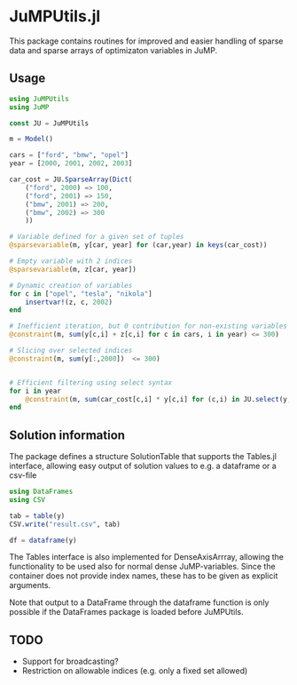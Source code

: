 # JuMPUtils.jl

This package contains routines for improved and easier handling of sparse data 
and sparse arrays of optimizaton variables in JuMP.

## Usage

```julia
using JuMPUtils
using JuMP

const JU = JuMPUtils

m = Model()

cars = ["ford", "bmw", "opel"]
year = [2000, 2001, 2002, 2003]

car_cost = JU.SparseArray(Dict(
    ("ford", 2000) => 100,
    ("ford", 2001) => 150,
    ("bmw", 2001) => 200,
    ("bmw", 2002) => 300
    ))

# Variable defined for a given set of tuples
@sparsevariable(m, y[car, year] for (car,year) in keys(car_cost))

# Empty variable with 2 indices
@sparsevariable(m, z[car, year])

# Dynamic creation of variables
for c in ["opel", "tesla", "nikola"]
    insertvar!(z, c, 2002)
end

# Inefficient iteration, but 0 contribution for non-existing variables
@constraint(m, sum(y[c,i] + z[c,i] for c in cars, i in year) <= 300)

# Slicing over selected indices
@constraint(m, sum(y[:,2000])  <= 300)


# Efficient filtering using select syntax
for i in year
    @constraint(m, sum(car_cost[c,i] * y[c,i] for (c,i) in JU.select(y, :, i)) <= 300)
end

```

## Solution information

The package defines a structure SolutionTable that supports the Tables.jl interface, allowing 
easy output of solution values to e.g. a dataframe or a csv-file
```julia
using DataFrames
using CSV

tab = table(y)
CSV.write("result.csv", tab)

df = dataframe(y)
```
The Tables interface is also implemented for DenseAxisArrray, allowing the functionality to be used also for normal
dense JuMP-variables. Since the container does not provide index names, these has to be given as explicit arguments.

Note that output to a DataFrame through the dataframe function is only possible if the DataFrames package is loaded
before JuMPUtils.


## TODO

* Support for broadcasting?
* Restriction on allowable indices (e.g. only a fixed set allowed)

